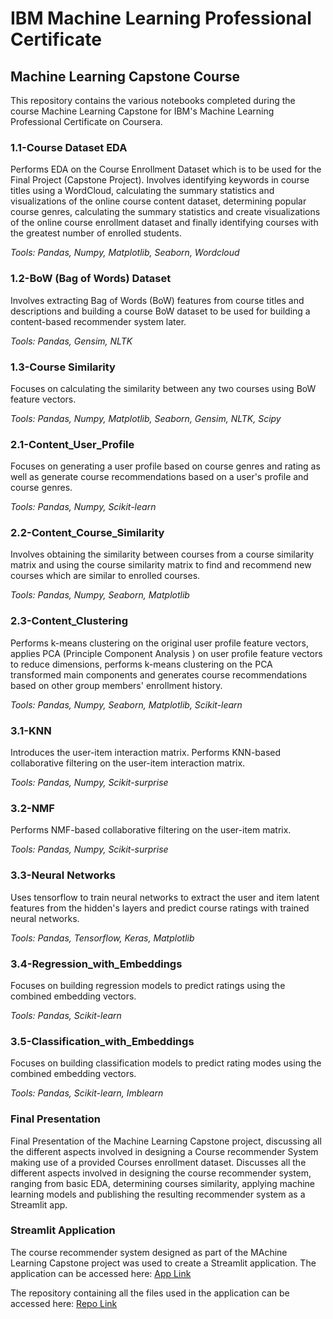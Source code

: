 # IBM Machine Learning Professional Certificate
## Machine Learning Capstone Course

This repository contains the various notebooks completed during the course Machine Learning Capstone for IBM's Machine Learning Professional Certificate on Coursera.

### 1.1-Course Dataset EDA

Performs EDA on the Course Enrollment Dataset which is to be used for the Final Project (Capstone Project). Involves identifying keywords in course titles using a WordCloud, calculating the summary statistics and visualizations of the online course content dataset, determining popular course genres, calculating the summary statistics and create visualizations of the online course enrollment dataset and finally identifying courses with the greatest number of enrolled students.

*Tools: Pandas, Numpy, Matplotlib, Seaborn, Wordcloud*

### 1.2-BoW (Bag of Words) Dataset

Involves extracting Bag of Words (BoW) features from course titles and descriptions and building a course BoW dataset to be used for building a content-based recommender system later.

*Tools: Pandas, Gensim, NLTK*

### 1.3-Course Similarity

Focuses on calculating the similarity between any two courses using BoW feature vectors.

*Tools: Pandas, Numpy, Matplotlib, Seaborn, Gensim, NLTK, Scipy*

### 2.1-Content_User_Profile

Focuses on generating a user profile based on course genres and rating as well as generate course recommendations based on a user's profile and course genres.

*Tools: Pandas, Numpy, Scikit-learn*

### 2.2-Content_Course_Similarity

Involves obtaining the similarity between courses from a course similarity matrix and using the course similarity matrix to find and recommend new courses which are similar to enrolled courses.

*Tools: Pandas, Numpy, Seaborn, Matplotlib*

### 2.3-Content_Clustering

Performs k-means clustering on the original user profile feature vectors, applies PCA (Principle Component Analysis ) on user profile feature vectors to reduce dimensions, performs k-means clustering on the PCA transformed main components and generates course recommendations based on other group members' enrollment history.

*Tools: Pandas, Numpy, Seaborn, Matplotlib, Scikit-learn*

### 3.1-KNN

Introduces the user-item interaction matrix. Performs KNN-based collaborative filtering on the user-item interaction matrix.

*Tools: Pandas, Numpy, Scikit-surprise*

### 3.2-NMF

Performs NMF-based collaborative filtering on the user-item matrix.

*Tools: Pandas, Numpy, Scikit-surprise*

### 3.3-Neural Networks

Uses tensorflow to train neural networks to extract the user and item latent features from the hidden's layers and predict course ratings with trained neural networks.

*Tools: Pandas, Tensorflow, Keras, Matplotlib*

### 3.4-Regression_with_Embeddings

Focuses on building regression models to predict ratings using the combined embedding vectors.

*Tools: Pandas, Scikit-learn*

### 3.5-Classification_with_Embeddings

Focuses on building classification models to predict rating modes using the combined embedding vectors.

*Tools: Pandas, Scikit-learn, Imblearn*

### Final Presentation

Final Presentation of the Machine Learning Capstone project, discussing all the different aspects involved in designing a Course recommender System making use of a provided Courses enrollment dataset. Discusses all the different aspects involved in designing the course recommender system, ranging from basic EDA, determining courses similarity, applying machine learning models and publishing the resulting recommender system as a Streamlit app.

### Streamlit Application

The course recommender system designed as part of the MAchine Learning Capstone project was used to create a Streamlit application. The application can be accessed here: [App Link](https://sheezer-course-recommender-app-recommender-app-6xy8bz.streamlit.app/)

The repository containing all the files used in the application can be accessed here: [Repo Link](https://github.com/sheezer/Course-Recommender-App)

